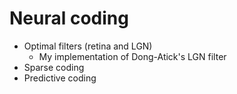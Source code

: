 # Neural coding
* Optimal filters (retina and LGN)
    * My implementation of Dong-Atick's LGN filter
* Sparse coding
* Predictive coding
